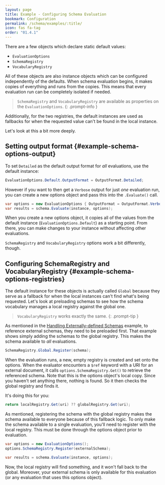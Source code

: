 ```yaml
---
layout: page
title: Example - Configuring Schema Evaluation
bookmark: Configuration
permalink: /schema/examples/:title/
icon: fas fa-tag
order: "01.4.1"
---
```

There are a few objects which declare static default values:

- `EvaluationOptions`
- `SchemaRegistry`
- `VocabularyRegistry`

All of these objects are also instance objects which can be configured independently of the defaults.  When schema evaluation begins, it makes copies of everything and runs from the copies.  This means that every evaluation run can be completely isolated if needed.

> `SchemaRegistry` and `VocabularyRegistry` are available as properties on the `EvaluationOptions`.
{: .prompt-info }

Additionally, for the two registries, the default instances are used as fallbacks for when the requested value can't be found in the local instance.

Let's look at this a bit more deeply.

## Setting output format {#example-schema-options-output}

To set `Detailed` as the default output format for _all_ evaluations, use the default instance:

```c#
EvaluationOptions.Default.OutputFormat = OutputFormat.Detailed;
```

However if you want to then get a `Verbose` output for just _one_ evaluation run, you can create a new options object and pass this into the `.Evaluate()` call.

```c#
var options = new EvaluationOptions { OutputFormat = OutputFormat.Verbose };
var results = schema.Evaluate(instance, options);
```

When you create a new options object, it copies all of the values from the default instance (`EvaluationOptions.Default`) as a starting point.  From there, you can make changes to your instance without affecting other evaluations.

`SchemaRegistry` and `VocabularyRegistry` options work a bit differently, though.

## Configuring SchemaRegistry and VocabularyRegistry {#example-schema-options-registries}

The default instance for these objects is actually called `Global` because they serve as a fallback for when the local instances can't find what's being requested.  Let's look at preloading schemas to see how the schema vocabulary manages a local registry against the global one.

> `VocabularyRegistry` works exactly the same.
{: .prompt-tip }

As mentioned in the [Handling Externally-defined Schemas](#handling-externally-defined-schemas) example, to reference external schemas, they need to be preloaded first.  That example shows simply adding the schemas to the global registry.  This makes the schema available to _all_ evaluations.

```c#
SchemaRegistry.Global.Register(schema);
```

When the evaluation runs, a new, empty registry is created and set onto the options.  When the evaluator encounters a `$ref` keyword with a URI for an external document, it calls `options.SchemaRegistry.Get()` to retrieve the referenced schema.  Note that this is the options object's local copy.  Since you haven't set anything there, nothing is found.  So it then checks the global registry and finds it.

It's doing this for you:

```c#
return localRegistry.Get(uri) ?? globalRegistry.Get(uri);
```

As mentioned, registering the schema with the global registry makes the schema available to everyone because of this fallback logic. To only make the schema available to a single evaluation, you'll need to register with the local registry.  This must be done through the options object prior to evaluation.

```c#
var options = new EvaluationOptions();
options.SchemaRegistry.Register(externalSchema);

var results = schema.Evaluate(instance, options);
```

Now, the local registry will find something, and it won't fall back to the global.  Moreover, your external schema is only available for this evaluation (or any evaluation that uses this options object).
